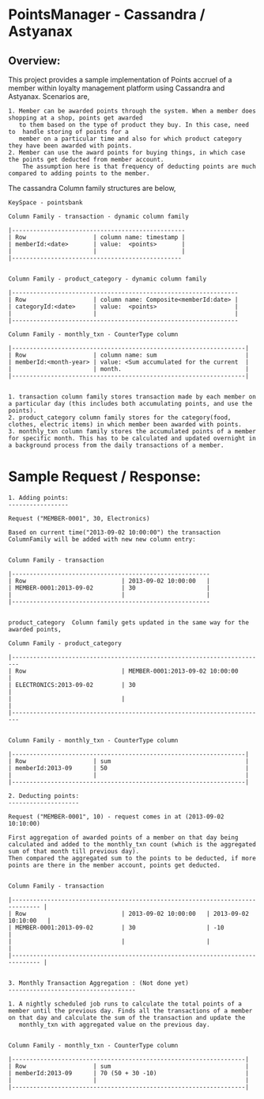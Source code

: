 PointsManager - Cassandra / Astyanax
====================================

Overview:
---------

This project provides a sample implementation of Points accruel of a member within loyalty 
	management platform using Cassandra and Astyanax. Scenarios are,
	
	1. Member can be awarded points through the system. When a member does shopping at a shop, points get awarded 
	   to them based on the type of product they buy. In this case, need to  handle storing of points for a 
	   member on a particular time and also for which product category they have been awarded with points.
	2. Member can use the award points for buying things, in which case the points get deducted from member account. 
		The assumption here is that frequency of deducting points are much compared to adding points to the member.
		   

The cassandra Column family structures are below,

	KeySpace - pointsbank
	
	Column Family - transaction - dynamic column family

	|-------------------------------------------------
	| Row                   | column name: timestamp |
	| memberId:<date>       | value:  <points>       |
	|                       |                        |
	|------------------------------------------------


	Column Family - product_category - dynamic column family

	|----------------------------------------------------------------
	| Row                   | column name: Composite<memberId:date> |
	| categoryId:<date>     | value:  <points>                      |
	|                       |                                       |
	|----------------------------------------------------------------

	Column Family - monthly_txn - CounterType column

	|------------------------------------------------------------------|
	| Row                   | column name: sum                         |
	| memberId:<month-year> | value: <Sum accumulated for the current  |
	|                       | month.                                   |
	|------------------------------------------------------------------|


	1. transaction column family stores transaction made by each member on a particular day (this includes both accumulating points, and use the points).
	2. product_category column family stores for the category(food, clothes, electric items) in which member been awarded with points.
	3. monthly_txn column family stores the accumulated points of a member for specific month. This has to be calculated and updated overnight in a background process from the daily transactions of a member.


Sample Request / Response:
=========================

	1. Adding points:
	-----------------

	Request ("MEMBER-0001", 30, Electronics)
	
	Based on current time("2013-09-02 10:00:00") the transaction ColumnFamily will be added with new new column entry:


	Column Family - transaction

	|--------------------------------------------------------
	| Row                           | 2013-09-02 10:00:00   |
	| MEMBER-0001:2013-09-02        | 30                    |
	|                               |                       |
	|--------------------------------------------------------


	product_category  Column family gets updated in the same way for the awarded points,

	Column Family - product_category

	|------------------------------------------------------------------------
	| Row                           | MEMBER-0001:2013-09-02 10:00:00       |
	| ELECTRONICS:2013-09-02        | 30                                    |
	|                               |                                       |
	|------------------------------------------------------------------------


	Column Family - monthly_txn - CounterType column 

	|------------------------------------------------------------------|
	| Row                   | sum                                      |
	| memberId:2013-09      | 50                                       |
	|                       |                                          |
	|------------------------------------------------------------------|

	2. Deducting points:
	--------------------

	Request ("MEMBER-0001", 10) - request comes in at (2013-09-02 10:10:00)
	
	First aggregation of awarded points of a member on that day being calculated and added to the monthly_txn count (which is the aggregated sum of that month till previous day).
	Then compared the aggregated sum to the points to be deducted, if more points are there in the member account, points get deducted.

	
	Column Family - transaction

	|------------------------------------------------------------------------------ |
	| Row                           | 2013-09-02 10:00:00   | 2013-09-02 10:10:00   |
	| MEMBER-0001:2013-09-02        | 30                    | -10                   |
	|                               |                       |                       |
	|------------------------------------------------------------------------------ |


	3. Monthly Transaction Aggregation : (Not done yet)
	------------------------------------

	1. A nightly scheduled job runs to calculate the total points of a member until the previous day. Finds all the transactions of a member on that day and calculate the sum of the transaction and update the
	   monthly_txn with aggregated value on the previous day.


	Column Family - monthly_txn - CounterType column 

	|------------------------------------------------------------------|
	| Row                   | sum                                      |
	| memberId:2013-09      | 70 (50 + 30 -10)                         |
	|                       |                                          |
	|------------------------------------------------------------------|
